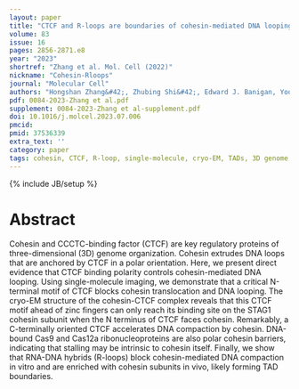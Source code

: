 ```yaml
---
layout: paper
title: "CTCF and R-loops are boundaries of cohesin-mediated DNA looping"
volume: 83
issue: 16
pages: 2856-2871.e8
year: "2023"
shortref: "Zhang et al. Mol. Cell (2022)"
nickname: "Cohesin-Rloops"
journal: "Molecular Cell"
authors: "Hongshan Zhang&#42;, Zhubing Shi&#42;, Edward J. Banigan, Yoori Kim, Hongtao Yu&dagger;, Xiao-chen Bai&dagger;, Ilya J. Finkelstein&dagger;(&#42; co-first authors) (&dagger; co-corresponding)"
pdf: 0084-2023-Zhang et al.pdf
supplement: 0084-2023-Zhang et al-supplement.pdf
doi: 10.1016/j.molcel.2023.07.006
pmcid:
pmid: 37536339
extra_text: ''
category: paper
tags: cohesin, CTCF, R-loop, single-molecule, cryo-EM, TADs, 3D genome
---
```

{% include JB/setup %}

# Abstract
Cohesin and CCCTC-binding factor (CTCF) are key regulatory proteins of three-dimensional (3D) genome organization. Cohesin extrudes DNA loops that are anchored by CTCF in a polar orientation. Here, we present direct evidence that CTCF binding polarity controls cohesin-mediated DNA looping. Using single-molecule imaging, we demonstrate that a critical N-terminal motif of CTCF blocks cohesin translocation and DNA looping. The cryo-EM structure of the cohesin-CTCF complex reveals that this CTCF motif ahead of zinc fingers can only reach its binding site on the STAG1 cohesin subunit when the N terminus of CTCF faces cohesin. Remarkably, a C-terminally oriented CTCF accelerates DNA compaction by cohesin. DNA-bound Cas9 and Cas12a ribonucleoproteins are also polar cohesin barriers, indicating that stalling may be intrinsic to cohesin itself. Finally, we show that RNA-DNA hybrids (R-loops) block cohesin-mediated DNA compaction in vitro and are enriched with cohesin subunits in vivo, likely forming TAD boundaries.